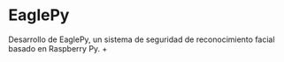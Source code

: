 # EaglePy
Desarrollo de EaglePy, un sistema de seguridad de reconocimiento facial basado en Raspberry Py. 
+
